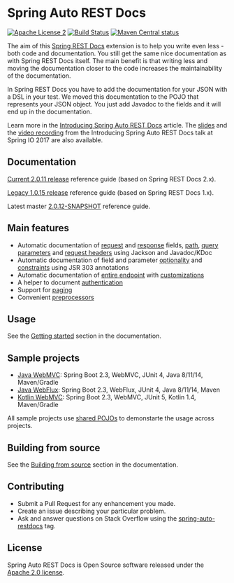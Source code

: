 # Spring Auto REST Docs
[![Apache License 2](https://img.shields.io/badge/license-ASF2-blue.svg)](https://www.apache.org/licenses/LICENSE-2.0.txt)
[![Build Status](https://travis-ci.org/ScaCap/spring-auto-restdocs.svg?branch=master)](https://travis-ci.org/ScaCap/spring-auto-restdocs)
[![Maven Central status](https://img.shields.io/maven-central/v/capital.scalable/spring-auto-restdocs-core.svg)](https://search.maven.org/#search%7Cga%7C1%7Ccapital.scalable%20spring-auto-restdocs)

The aim of this [Spring REST Docs](https://projects.spring.io/spring-restdocs/)
extension is to help you write even less - both code and documentation.
You still get the same nice documentation as with Spring REST Docs itself.
The main benefit is that writing less and moving the documentation closer
to the code increases the maintainability of the documentation.

In Spring REST Docs you have to add the documentation for your JSON with
a DSL in your test. We moved this documentation to the POJO that represents
your JSON object. You just add Javadoc to the fields and it will end
up in the documentation.

Learn more in the [Introducing Spring Auto REST Docs](https://dzone.com/articles/introducing-spring-auto-rest-docs) article.
The [slides](https://www.slideshare.net/fbenz/introducing-spring-auto-rest-docs)
and the
[video recording](https://www.youtube.com/watch?v=M7GEN6Jh6CQ)
from the Introducing Spring Auto REST Docs talk at Spring IO 2017 are also available.

## Documentation

[Current 2.0.11 release](https://htmlpreview.github.io/?https://github.com/ScaCap/spring-auto-restdocs/blob/v2.0.11/docs/index.html) reference guide (based on Spring REST Docs 2.x).

[Legacy 1.0.15 release](https://htmlpreview.github.io/?https://github.com/ScaCap/spring-auto-restdocs/blob/v1.0.15/docs/index.html) reference guide (based on Spring REST Docs 1.x).

Latest master [2.0.12-SNAPSHOT](https://scacap.github.io/spring-auto-restdocs) reference guide.

## Main features

* Automatic documentation of
[request](https://scacap.github.io/spring-auto-restdocs/#snippets-request-fields) and
[response](https://scacap.github.io/spring-auto-restdocs/#snippets-response-fields) fields,
[path](https://scacap.github.io/spring-auto-restdocs/#snippets-path-parameters),
[query parameters](https://scacap.github.io/spring-auto-restdocs/#snippets-request-parameters) and
[request headers](https://scacap.github.io/spring-auto-restdocs/#snippets-request-headers)
using Jackson and Javadoc/KDoc
* Automatic documentation of field and parameter
[optionality](https://scacap.github.io/spring-auto-restdocs/#constraints-optionality) and
[constraints](https://scacap.github.io/spring-auto-restdocs/#constraints) using JSR 303 annotations
* Automatic documentation of [entire endpoint](https://scacap.github.io/spring-auto-restdocs/#snippets-section) with [customizations](https://scacap.github.io/spring-auto-restdocs/#snippets-section-customization)
* A helper to document [authentication](https://scacap.github.io/spring-auto-restdocs/#snippets-authorization)
* Support for [paging](https://scacap.github.io/spring-auto-restdocs/#paging)
* Convenient [preprocessors](https://scacap.github.io/spring-auto-restdocs/#preprocessors)

## Usage

See the [Getting started](https://scacap.github.io/spring-auto-restdocs/#gettingstarted) section in the documentation.

## Sample projects

* [Java WebMVC](https://github.com/ScaCap/spring-auto-restdocs/tree/master/samples/java-webmvc): Spring Boot 2.3, WebMVC, JUnit 4, Java 8/11/14, Maven/Gradle
* [Java WebFlux](https://github.com/ScaCap/spring-auto-restdocs/tree/master/samples/java-webflux): Spring Boot 2.3, WebFlux, JUnit 4, Java 8/11/14, Maven
* [Kotlin WebMVC](https://github.com/ScaCap/spring-auto-restdocs/tree/master/samples/kotlin-webmvc): Spring Boot 2.3, WebMVC, JUnit 5, Kotlin 1.4, Maven/Gradle

All sample projects use [shared POJOs](https://github.com/ScaCap/spring-auto-restdocs/tree/master/samples/shared)
to demonstarte the usage across projects.

## Building from source

See the [Building from source](https://scacap.github.io/spring-auto-restdocs/#contributing-building) section in the documentation.

## Contributing

- Submit a Pull Request for any enhancement you made.
- Create an issue describing your particular problem.
- Ask and answer questions on Stack Overflow using the [spring-auto-restdocs](https://stackoverflow.com/tags/spring-auto-restdocs) tag.

## License

Spring Auto REST Docs is Open Source software released under the
[Apache 2.0 license](http://www.apache.org/licenses/LICENSE-2.0.html).
